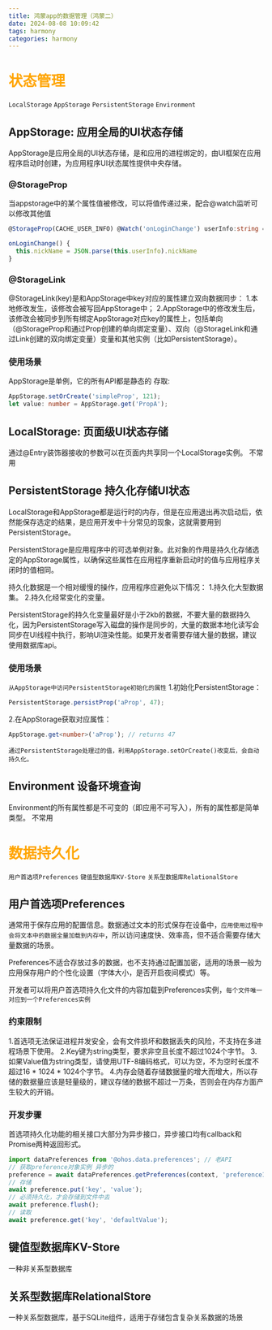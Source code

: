 ```yaml
---
title: 鸿蒙app的数据管理（鸿蒙二）
date: 2024-08-08 10:09:42
tags: harmony
categories: harmony
---
```

<script type="text/javascript" src="/custom.js"></script>

# <font color=orange>状态管理</font>
`LocalStorage`
`AppStorage`
`PersistentStorage`
`Environment`

## AppStorage: 应用全局的UI状态存储
AppStorage是应用全局的UI状态存储，是和应用的进程绑定的，由UI框架在应用程序启动时创建，为应用程序UI状态属性提供中央存储。

### @StorageProp
当appstorage中的某个属性值被修改，可以将值传递过来，配合@watch监听可以修改其他值
```ts
@StorageProp(CACHE_USER_INFO) @Watch('onLoginChange') userInfo:string = ''

onLoginChange() {
  this.nickName = JSON.parse(this.userInfo).nickName
}
```
### @StorageLink
@StorageLink(key)是和AppStorage中key对应的属性建立双向数据同步：
1.本地修改发生，该修改会被写回AppStorage中；
2.AppStorage中的修改发生后，该修改会被同步到所有绑定AppStorage对应key的属性上，包括单向（@StorageProp和通过Prop创建的单向绑定变量）、双向（@StorageLink和通过Link创建的双向绑定变量）变量和其他实例（比如PersistentStorage）。

### 使用场景
AppStorage是单例，它的所有API都是静态的
存取:
```ts
AppStorage.setOrCreate('simpleProp', 121);
let value: number = AppStorage.get('PropA');
```

## LocalStorage: 页面级UI状态存储
通过@Entry装饰器接收的参数可以在页面内共享同一个LocalStorage实例。
不常用

## PersistentStorage 持久化存储UI状态
LocalStorage和AppStorage都是运行时的内存，但是在应用退出再次启动后，依然能保存选定的结果，是应用开发中十分常见的现象，这就需要用到PersistentStorage。

PersistentStorage是应用程序中的可选单例对象。此对象的作用是持久化存储选定的AppStorage属性，以确保这些属性在应用程序重新启动时的值与应用程序关闭时的值相同。

持久化数据是一个相对缓慢的操作，应用程序应避免以下情况：
1.持久化大型数据集。
2.持久化经常变化的变量。

PersistentStorage的持久化变量最好是小于2kb的数据，不要大量的数据持久化，因为PersistentStorage写入磁盘的操作是同步的，大量的数据本地化读写会同步在UI线程中执行，影响UI渲染性能。如果开发者需要存储大量的数据，建议使用数据库api。

### 使用场景
`从AppStorage中访问PersistentStorage初始化的属性`
1.初始化PersistentStorage：
```ts
PersistentStorage.persistProp('aProp', 47);
```
2.在AppStorage获取对应属性：
```ts
AppStorage.get<number>('aProp'); // returns 47
```
`通过PersistentStorage处理过的值，利用AppStorage.setOrCreate()改变后，会自动持久化。`

## Environment 设备环境查询
Environment的所有属性都是不可变的（即应用不可写入），所有的属性都是简单类型。
不常用

# <font color=orange>数据持久化</font>
`用户首选项Preferences`
`键值型数据库KV-Store`
`关系型数据库RelationalStore`

## 用户首选项Preferences
通常用于保存应用的配置信息。数据通过文本的形式保存在设备中，`应用使用过程中会将文本中的数据全量加载到内存中`，所以访问速度快、效率高，但不适合需要存储大量数据的场景。

Preferences不适合存放过多的数据，也不支持通过配置加密，适用的场景一般为应用保存用户的个性化设置（字体大小，是否开启夜间模式）等。

开发者可以将用户首选项持久化文件的内容加载到Preferences实例，`每个文件唯一对应到一个Preferences实例`

### 约束限制
1.首选项无法保证进程并发安全，会有文件损坏和数据丢失的风险，不支持在多进程场景下使用。
2.Key键为string类型，要求非空且长度不超过1024个字节。
3.如果Value值为string类型，请使用UTF-8编码格式，可以为空，不为空时长度不超过16 * 1024 * 1024个字节。
4.内存会随着存储数据量的增大而增大，所以存储的数据量应该是轻量级的，建议存储的数据不超过一万条，否则会在内存方面产生较大的开销。

### 开发步骤
首选项持久化功能的相关接口大部分为异步接口，异步接口均有callback和Promise两种返回形式。
```ts
import dataPreferences from '@ohos.data.preferences'; // 老API
// 获取preference对象实例 异步的
preference = await dataPreferences.getPreferences(context, 'preference1');
// 存储
await preference.put('key', 'value');
// 必须持久化，才会存储到文件中去
await preference.flush();
// 读取
await preference.get('key', 'defaultValue');
```
## 键值型数据库KV-Store
一种非关系型数据库

## 关系型数据库RelationalStore
一种关系型数据库，基于SQLite组件，适用于存储包含复杂关系数据的场景
